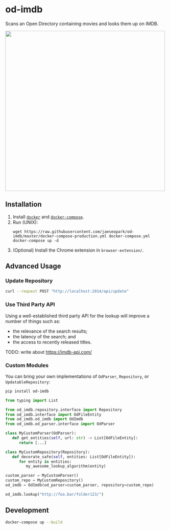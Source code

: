 # od-imdb

Scans an Open Directory containing movies and looks them up on IMDB.

<img src="https://user-images.githubusercontent.com/20038316/147896269-da8a0306-6da4-47c4-bf2c-fb6e606eec41.gif" width="500" />

## Installation

1. Install [`docker`](https://docs.docker.com/get-docker/) and [`docker-compose`](https://docs.docker.com/compose/install/).
1. Run (UNIX):
    ```bssh
    wget https://raw.githubusercontent.com/jaeseopark/od-imdb/master/docker-compose-production.yml docker-compose.yml
    docker-compose up -d
    ```
1. (Optional) Install the Chrome extension in `browser-extension/`.

## Advanced Usage

### Update Repository

```bash
curl --request POST "http://localhost:2014/api/update"
```

### Use Third Party API

Using a well-established third party API for the lookup will improve a number of things such as:
* the relevance of the search results;
* the latency of the search; and
* the access to recently released titles.

TODO: write about https://imdb-api.com/

### Custom Modules

You can bring your own implementations of `OdParser`, `Repository`, or `UpdatableRepository`:

```bash
pip install od-imdb
```

```python
from typing import List

from od_imdb.repository.interface import Repository
from od_imdb.interface import OdFileEntity
from od_imdb.od_imdb import OdImdb
from od_imdb.od_parser.interface import OdParser

class MyCustomParser(OdParser):
   def get_entities(self, url: str) -> List[OdFileEntity]:
      return [...]

class MyCustomRepository(Repository):
   def decorate_safe(self, entities: List[OdFileEntity]):
      for entity in entities:
         my_awesome_lookup_algorithm(entity)

custom_parser = MyCustomParser()
custom_repo = MyCustomRepository()
od_imdb = OdImdb(od_parser=custom_parser, repository=custom_repo)

od_imdb.lookup("http://foo.bar/folder123/")
```

## Development

```bash
docker-compose up --build
```
